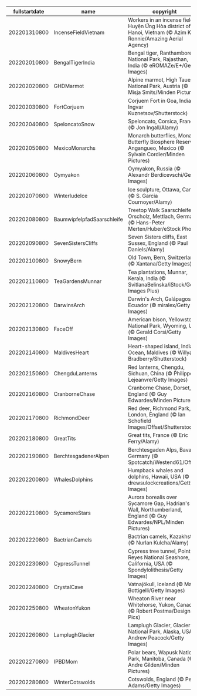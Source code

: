 |fullstartdate|name|copyright|title|image|
|--|--|--|--|--|
202201310800|IncenseFieldVietnam|Workers in an incense field, Huyện Ứng Hòa district of Hanoi, Vietnam (© Azim Khan Ronnie/Amazing Aerial Agency)|Info|![](/en-AU/2022/02/202201310800IncenseFieldVietnam.jpg)|
202202010800|BengalTigerIndia|Bengal tiger, Ranthambore National Park, Rajasthan, India (© eROMAZe/E+/Getty Images)|Info|![](/en-AU/2022/02/202202010800BengalTigerIndia.jpg)|
202202020800|GHDMarmot|Alpine marmot, High Tauern National Park, Austria (© Misja Smits/Minden Pictures)|Info|![](/en-AU/2022/02/202202020800GHDMarmot.jpg)|
202202030800|FortCorjuem|Corjuem Fort in Goa, India (© Ingvar Kuznetsov/Shutterstock)|Info|![](/en-AU/2022/02/202202030800FortCorjuem.jpg)|
202202040800|SpeloncatoSnow|Speloncato, Corsica, France (© Jon Ingall/Alamy)|Info|![](/en-AU/2022/02/202202040800SpeloncatoSnow.jpg)|
202202050800|MexicoMonarchs|Monarch butterflies, Monarch Butterfly Biosphere Reserve, Angangueo, Mexico (© Sylvain Cordier/Minden Pictures)|Info|![](/en-AU/2022/02/202202050800MexicoMonarchs.jpg)|
202202060800|Oymyakon|Oymyakon, Russia (© Alexandr Berdicevschi/Getty Images)|Info|![](/en-AU/2022/02/202202060800Oymyakon.jpg)|
202202070800|WinterludeIce|Ice sculpture, Ottawa, Canada (© S. Garcia Cournoyer/Alamy)|Info|![](/en-AU/2022/02/202202070800WinterludeIce.jpg)|
202202080800|BaumwipfelpfadSaarschleife|Treetop Walk Saarschleife, Orscholz, Mettlach, Germany (© Hans-Peter Merten/Huber/eStock Photo)|Info|![](/en-AU/2022/02/202202080800BaumwipfelpfadSaarschleife.jpg)|
202202090800|SevenSistersCliffs|Seven Sisters cliffs, East Sussex, England (© Paul Daniels/Alamy)|Info|![](/en-AU/2022/02/202202090800SevenSistersCliffs.jpg)|
202202100800|SnowyBern|Old Town, Bern, Switzerland (© Xantana/Getty Images)|Info|![](/en-AU/2022/02/202202100800SnowyBern.jpg)|
202202110800|TeaGardensMunnar|Tea plantations, Munnar, Kerala, India (© SvitlanaBelinska/iStock/Getty Images Plus)|Info|![](/en-AU/2022/02/202202110800TeaGardensMunnar.jpg)|
202202120800|DarwinsArch|Darwin's Arch, Galápagos, Ecuador (© miralex/Getty Images)|Info|![](/en-AU/2022/02/202202120800DarwinsArch.jpg)|
202202130800|FaceOff|American bison, Yellowstone National Park, Wyoming, USA (© Gerald Corsi/Getty Images)|Info|![](/en-AU/2022/02/202202130800FaceOff.jpg)|
202202140800|MaldivesHeart|Heart-shaped island, Indian Ocean, Maldives (© Willyam Bradberry/Shutterstock)|Info|![](/en-AU/2022/02/202202140800MaldivesHeart.jpg)|
202202150800|ChengduLanterns|Red lanterns, Chengdu, Sichuan, China (© Philippe Lejeanvre/Getty Images)|Info|![](/en-AU/2022/02/202202150800ChengduLanterns.jpg)|
202202160800|CranborneChase|Cranborne Chase, Dorset, England (© Guy Edwardes/Minden Pictures)|Info|![](/en-AU/2022/02/202202160800CranborneChase.jpg)|
202202170800|RichmondDeer|Red deer, Richmond Park, London, England (© Ian Schofield Images/Offset/Shutterstock)|Info|![](/en-AU/2022/02/202202170800RichmondDeer.jpg)|
202202180800|GreatTits|Great tits, France (© Eric Ferry/Alamy)|Info|![](/en-AU/2022/02/202202180800GreatTits.jpg)|
202202190800|BerchtesgadenerAlpen|Berchtesgaden Alps, Bavaria, Germany (© Spotcatch/Westend61/Offset)|Info|![](/en-AU/2022/02/202202190800BerchtesgadenerAlpen.jpg)|
202202200800|WhalesDolphins|Humpback whales and dolphins, Hawaii, USA (© drewsulockcreations/Getty Images)|Info|![](/en-AU/2022/02/202202200800WhalesDolphins.jpg)|
202202210800|SycamoreStars|Aurora borealis over Sycamore Gap, Hadrian's Wall, Northumberland, England (© Guy Edwardes/NPL/Minden Pictures)|Info|![](/en-AU/2022/02/202202210800SycamoreStars.jpg)|
202202220800|BactrianCamels|Bactrian camels, Kazakhstan (© Nurlan Kulcha/Alamy)|Info|![](/en-AU/2022/02/202202220800BactrianCamels.jpg)|
202202230800|CypressTunnel|Cypress tree tunnel, Point Reyes National Seashore, California, USA (© Spondylolithesis/Getty Images)|Info|![](/en-AU/2022/02/202202230800CypressTunnel.jpg)|
202202240800|CrystalCave|Vatnajökull, Iceland (© Marco Bottigelli/Getty Images)|Info|![](/en-AU/2022/02/202202240800CrystalCave.jpg)|
202202250800|WheatonYukon|Wheaton River near Whitehorse, Yukon, Canada (© Robert Postma/Design Pics)|Info|![](/en-AU/2022/02/202202250800WheatonYukon.jpg)|
202202260800|LamplughGlacier|Lamplugh Glacier, Glacier Bay National Park, Alaska, USA (© Andrew Peacock/Getty Images)|Info|![](/en-AU/2022/02/202202260800LamplughGlacier.jpg)|
202202270800|IPBDMom|Polar bears, Wapusk National Park, Manitoba, Canada (© Andre Gilden/Minden Pictures)|Info|![](/en-AU/2022/02/202202270800IPBDMom.jpg)|
202202280800|WinterCotswolds|Cotswolds, England (© Peter Adams/Getty Images)|Info|![](/en-AU/2022/02/202202280800WinterCotswolds.jpg)|
